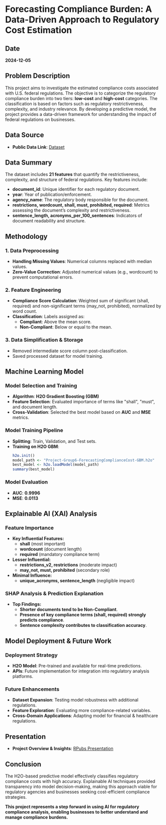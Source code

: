 # Forecasting Compliance Burden: A Data-Driven Approach to Regulatory Cost Estimation

## Date
**2024-12-05**

## Problem Description
This project aims to investigate the estimated compliance costs associated with U.S. federal regulations. The objective is to categorize the regulatory compliance burden into two tiers: **low-cost** and **high-cost** categories. The classification is based on factors such as regulatory restrictiveness, complexity, and industry relevance. By developing a predictive model, the project provides a data-driven framework for understanding the impact of federal regulations on businesses.

## Data Source
- **Public Data Link**: [Dataset](https://drive.google.com/drive/folders/19e-L1y1K2X7JW27ZsErubYz0OFrW06tW?usp=drive_link)

## Data Summary
The dataset includes **21 features** that quantify the restrictiveness, complexity, and structure of federal regulations. Key features include:
- **document_id**: Unique identifier for each regulatory document.
- **year**: Year of publication/enforcement.
- **agency_name**: The regulatory body responsible for the document.
- **restrictions, wordcount, shall, must, prohibited, required**: Metrics assessing the document’s complexity and restrictiveness.
- **sentence_length, acronyms_per_100_sentences**: Indicators of document readability and structure.

## Methodology
### **1. Data Preprocessing**
- **Handling Missing Values**: Numerical columns replaced with median values.
- **Zero-Value Correction**: Adjusted numerical values (e.g., wordcount) to prevent computational errors.

### **2. Feature Engineering**
- **Compliance Score Calculation**: Weighted sum of significant (shall, required) and non-significant terms (may_not, prohibited), normalized by word count.
- **Classification**: Labels assigned as:
  - **Compliant**: Above the mean score.
  - **Non-Compliant**: Below or equal to the mean.

### **3. Data Simplification & Storage**
- Removed intermediate score column post-classification.
- Saved processed dataset for model training.

## Machine Learning Model
### **Model Selection and Training**
- **Algorithm**: **H2O Gradient Boosting (GBM)**
- **Feature Selection**: Evaluated importance of terms like "shall", "must", and document length.
- **Cross-Validation**: Selected the best model based on **AUC** and **MSE** metrics.

### **Model Training Pipeline**
- **Splitting**: Train, Validation, and Test sets.
- **Training on H2O GBM**:
  ```r
  h2o.init()
  model_path <- "Project-Group6-ForecastingComplianceCost-GBM.h2o"
  best_model <- h2o.loadModel(model_path)
  summary(best_model)
  ```

### **Model Evaluation**
- **AUC**: **0.9996**
- **MSE**: **0.0113**

## Explainable AI (XAI) Analysis
### **Feature Importance**
- **Key Influential Features:**
  - **shall** (most important)
  - **wordcount** (document length)
  - **required** (mandatory compliance term)
- **Lesser Influential:**
  - **restrictions_v2, restrictions** (moderate impact)
  - **may_not, must, prohibited** (secondary role)
- **Minimal Influence:**
  - **unique_acronyms, sentence_length** (negligible impact)

### **SHAP Analysis & Prediction Explanation**
- **Top Findings:**
  - **Shorter documents tend to be Non-Compliant**.
  - **Presence of key compliance terms (shall, required) strongly predicts compliance**.
  - **Sentence complexity contributes to classification accuracy**.

## Model Deployment & Future Work
### **Deployment Strategy**
- **H2O Model**: Pre-trained and available for real-time predictions.
- **APIs**: Future implementation for integration into regulatory analysis platforms.

### **Future Enhancements**
- **Dataset Expansion**: Testing model robustness with additional regulations.
- **Feature Exploration**: Evaluating more compliance-related variables.
- **Cross-Domain Applications**: Adapting model for financial & healthcare regulations.

## Presentation
- **Project Overview & Insights**: [RPubs Presentation](https://rpubs.com/aghosh8/1256037)

## Conclusion
The H2O-based predictive model effectively classifies regulatory compliance costs with high accuracy. Explainable AI techniques provided transparency into model decision-making, making this approach viable for regulatory agencies and businesses seeking cost-efficient compliance strategies.

**This project represents a step forward in using AI for regulatory compliance analysis, enabling businesses to better understand and manage compliance burdens.**

